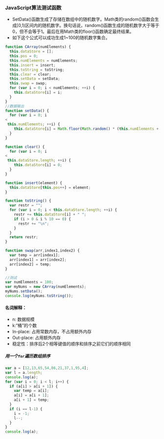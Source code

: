 ### JavaScript算法测试函数

* SetData\(\)函数生成了存储在数组中的随机数字。Math类的random\(\)函数会生成\[0,1\)区间内的随机数字。换句话说，random\(\)函数生成的随机数字大于等于0，但不会等于1。最后在用Math类的floor\(\)函数确定最终结果。
* 如下这个公式可以成功生成1~100的随机数字集合。

```js
function CArray(numElements) {
  this.dataStore = [];
  this.pos = 0;
  this.numElements = numElements;
  this.insert = insert;
  this.toString = toString;
  this.clear = clear;
  this.setData = setData;
  this.swap = swap;
  for (var i = 0; i < numElements; ++i) {
    this.dataStore[i] = i;
  }
}
//数据输出
function setData() {
  for (var i = 0; i 
<
 this.numElements; ++i) {
    this.dataStore[i] = Math.floor(Math.random() * (this.numElements + 1));//生成随机数组
  }
}

function clear() {
  for (var i = 0; i 
<
 this.dataStore.length; ++i) {
    this.dataStore[i] = 0;
  }
}

function insert(element) {
  this.dataStore[this.pos++] = element;
}

function toString() {
  var restr = "";
  for (var i = 0; i < this.dataStore.length; ++i) {
    restr += this.dataStore[i] + " ";
    if (i > 0 & i % 10 == 0) {
      restr += "\n";
    }
  }
  return restr;
}

function swap(arr,index1,index2) {
  var temp = arr[index1];
  arr[index1] = arr[index2];
  arr[index2] = temp;
}

//测试
var numElements = 100;
var myNums = new CArray(numElements);
myNums.setData();
console.log(myNums.toString());
```

#### 名词解释：

* n: 数据规模
* k:“桶”的个数
* In-place: 占用常数内存，不占用额外内存
* Out-place: 占用额外内存
* 稳定性：排序后2个相等键值的顺序和排序之前它们的顺序相同

##### 用一个`for`遍历数组排序

```js
var a = [12,13,65,54,86,21,37,1,95,4];
var l = a.length;
console.log(a);
for (var i = 0; i < l; i++) {
  if (a[i] > a[i + 1]) {
    var temp = a[i];
    a[i] = a[i + 1];
    a[i + 1] = temp;
  }
  if (i == l-1) {
    i = -1;
    l--;
  }
}
console.log(a);
```



